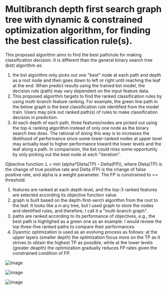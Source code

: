 # Multibranch depth first search graph tree with dynamic & constrained optimization algorithm, for finding the best classification rule(s). 

This proposed algorithm aims to find the best path/rule for making classification decision. It is different than the general binary search tree (bst) algorithm as:
1) the bst algorithm only picks out one "best" node at each path and depth as a root node and then goes down to left or right until reaching the leaf at the end. When predict results using the trained bst model, the decision rule (path) may vary dependent on the input feature data.
2) This proposed algoirthm targets to find the ranked classification rules by using multi-branch feature ranking. For example, the green line path in the below graph is the best classification rule identified from the model train. Users may pick out ranked path(s) of rules to make classification decision in prediction.
3) At each depth of each path, three features/nodes are picked out using the top-k ranking algorithm instead of only one node as the binary search tree does. The rational of doing this way is to increases the likelihood of performance since some lower-ranked nodes at upper level may actually lead to higher performance toward the lower levels and the leaf along a path. In comparision, the bst could miss some opportunity by only picking out the best node at each "iteration".

Ojbective function: L = min (alpha*Dleta(TP) - Delta(FP)), where Dleta(TP) is the change of true positive rate and Delta (FP) is the change of false positive rate, and alpha is a weight parameter. The FP is constrained to <= threshold.

1) features are ranked at each depth level, and the top-3 ranked features are selected according its objective function value.
2) graph is built based on the depth-first-serch algorithm from the root to the leaf. It looks like a n-ary tree, but I used graph to store the nodes and identified rules, and therefore, I call it a "multi-branch graph".
3) paths are ranked according to its performance of objectives, e.g., the best path is highlighed as a green one as an example. I would review the top three-five ranked paths to compare their performances.
4) Dyanmic optimization is used as an evolving process as follows: 
at the upper layers (smaller depth) the optimization focus more on the TP as it strives to obtain the highest TP as possible, while at the lower levels (greater deapth) the optimization gradually reduces FP rates given the constrained condition of FP.

![image](https://user-images.githubusercontent.com/78186650/208330987-083eedf2-cf54-49bc-83ad-7542d04cc889.png)



![image](https://user-images.githubusercontent.com/78186650/208331194-2e7ea1b9-69d5-4a69-80cd-42869c0d439a.png)

![image](https://user-images.githubusercontent.com/78186650/208331214-b9ce50b8-aa61-44ba-a731-226e26e268b6.png)



